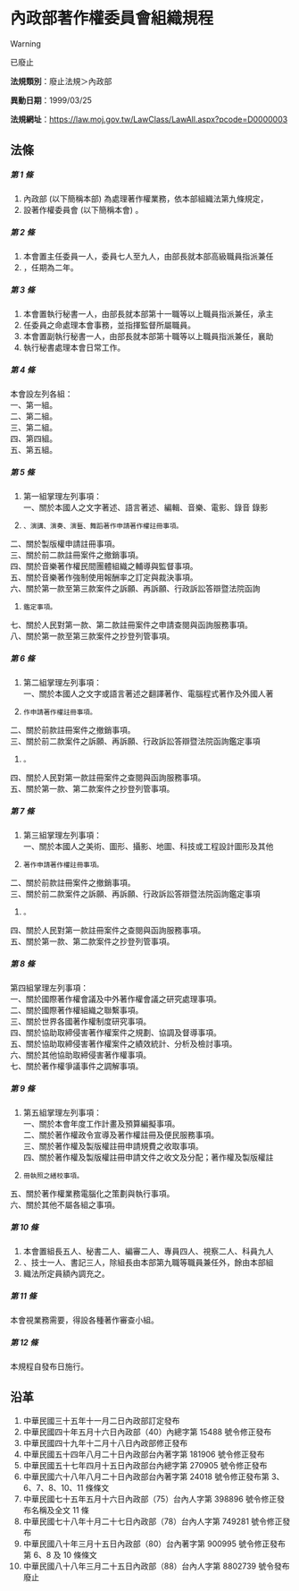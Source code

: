 # 內政部著作權委員會組織規程


> [!WARNING]
> 已廢止


**法規類別**：廢止法規＞內政部

**異動日期**：1999/03/25  

**法規網址**：https://law.moj.gov.tw/LawClass/LawAll.aspx?pcode=D0000003



## 法條
##### 第 1 條
1. 內政部 (以下簡稱本部) 為處理著作權業務，依本部組織法第九條規定，
1. 設著作權委員會 (以下簡稱本會) 。                                

##### 第 2 條
1. 本會置主任委員一人，委員七人至九人，由部長就本部高級職員指派兼任
1. ，任期為二年。                                                  

##### 第 3 條
1. 本會置執行秘書一人，由部長就本部第十一職等以上職員指派兼任，承主
1. 任委員之命處理本會事務，並指揮監督所屬職員。                    
1. 本會置副執行秘書一人，由部長就本部第十職等以上職員指派兼任，襄助
1. 執行秘書處理本會日常工作。                                      

##### 第 4 條
本會設左列各組：                                                  
一、第一組。                                                      
二、第二組。                                                      
三、第二組。                                                      
四、第四組。                                                      
五、第五組。                                                    

##### 第 5 條
1. 第一組掌理左列事項：                                              
一、關於本國人之文字著述、語言著述、編輯、音樂、電影、錄音  錄影
1.     、演講、演奏、演藝、舞蹈著作申請著作權註冊事項。              
二、關於製版權申請註冊事項。                                      
三、關於前二款註冊案件之撤銷事項。                                
四、關於音樂著作權民間團體組織之輔導與監督事項。                  
五、關於音樂著作強制使用報酬率之訂定與裁決事項。                  
六、關於第一款至第三款案件之訴願、再訴願、行政訴訟答辯暨法院函詢
1.     鑑定事項。                                                    
七、關於人民對第一款、第二款註冊案件之申請查閱與函詢服務事項。    
八、關於第一款至第三款案件之抄登列管事項。                      

##### 第 6 條
1. 第二組掌理左列事項：                                              
一、關於本國人之文字或語言著述之翻譯著作、電腦程式著作及外國人著
1.     作申請著作權註冊事項。                                        
二、關於前款註冊案件之撤銷事項。                                  
三、關於前二款案件之訴願、再訴願、行政訴訟答辯暨法院函詢鑑定事項
1.     。                                                            
四、關於人民對第一款註冊案件之查閱與函詢服務事項。                
五、關於第一款、第二款案件之抄登列管事項。                      

##### 第 7 條
1. 第三組掌理左列事項：                                              
一、關於本國人之美術、圖形、攝影、地圖、科技或工程設計圖形及其他
1.     著作申請著作權註冊事項。                                      
二、關於前款註冊案件之撤銷事項。                                  
三、關於前二款案件之訴願、再訴願、行政訴訟答辯暨法院函詢鑑定事項
1.     。                                                            
四、關於人民對第一款註冊案件之查閱與函詢服務事項。                
五、關於第一款、第二款案件之抄登列管事項。                      

##### 第 8 條
第四組掌理左列事項：                                              
一、關於國際著作權會議及中外著作權會議之研究處理事項。            
二、關於國際著作權組織之聯繫事項。                                
三、關於世界各國著作權制度研究事項。                              
四、關於協助取締侵害著作權案件之規劃、協調及督導事項。            
五、關於協助取締侵害著作權案件之績效統計、分析及檢討事項。        
六、關於其他協助取締侵害著作權事項。                              
七、關於著作權爭議事件之調解事項。                              

##### 第 9 條
1. 第五組掌理左列事項：                                              
一、關於本會年度工作計畫及預算編擬事項。                          
二、關於著作權政令宣導及著作權註冊及便民服務事項。                
三、關於著作權及製版權註冊申請規費之收取事項。                    
四、關於著作權及製版權註冊申請文件之收文及分配；著作權及製版權註
1.     冊執照之繕校事項。                                            
五、關於著作權業務電腦化之策劃與執行事項。                        
六、關於其他不屬各組之事項。                                    

##### 第 10 條
1. 本會置組長五人、秘書二人、編審二人、專員四人、視察二人、科員九人
1. 、技士一人、書記三人，除組長由本部第九職等職員兼任外，餘由本部組
1. 織法所定員額內調充之。                                          

##### 第 11 條
本會視業務需要，得設各種著作審查小組。                          

##### 第 12 條
本規程自發布日施行。                                            

## 沿革
1. 中華民國三十五年十一月二日內政部訂定發布
1. 中華民國四十年五月十六日內政部（40）內總字第 15488  號令修正發布
1. 中華民國四十九年十二月十八日內政部修正發布
1. 中華民國五十四年八月二十日內政部台內著字第 181906 號令修正發布
1. 中華民國五十七年四月十五日內政部台內總字第 270905 號令修正發布
1. 中華民國六十八年八月二十日內政部台內著字第 24018  號令修正發布第 3、6、7、8、10、11 條條文
1. 中華民國七十五年五月十六日內政部（75）台內人字第 398896 號令修正發布名稱及全文 11 條
1. 中華民國七十八年十月二十七日內政部（78）台內人字第 749281 號令修正發布
1. 中華民國八十年三月十五日內政部（80）台內著字第 900995 號令修正發布第 6、8 及 10 條條文
1.  中華民國八十八年三月二十五日內政部（88）台內人字第 8802739  號令發布廢止

